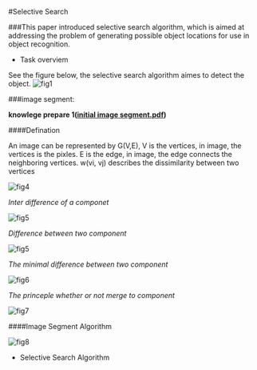#Selective Search

###This paper introduced selective search algorithm, which is aimed at addressing the problem of generating possible object locations for use in object recognition.

- Task overviem

See the figure below, the selective search algorithm aimes to detect the object.
![fig1](https://cloud.githubusercontent.com/assets/7859276/17729056/df52bb22-6494-11e6-9c26-3d5a41af36c2.JPG "task describe")

###image segment:

**knowlege prepare 1([initial image segment.pdf](https://cs.brown.edu/~pff/papers/seg-ijcv.pdf))**

####Defination

An image can be represented by G(V,E), V is the vertices, in image, the vertices is the pixles. E is the edge, in image, the edge connects the neighboring vertices. w(vi, vj) describes the dissimilarity between two vertices

![fig4](https://cloud.githubusercontent.com/assets/7859276/17765937/3257f582-655b-11e6-8b43-7fc8489fa71e.JPG "defination")

*Inter difference of a componet*

![fig5](https://cloud.githubusercontent.com/assets/7859276/17768397/60995cc8-6566-11e6-9e54-eb643fba958c.JPG "inter difference")

*Difference between two component*

![fig5](https://cloud.githubusercontent.com/assets/7859276/17768583/266bd584-6567-11e6-997a-8a77d0def92f.JPG "difference between")

*The minimal difference between two component*

![fig6](https://cloud.githubusercontent.com/assets/7859276/17768647/860f112c-6567-11e6-9bb1-8eeb9c468fc5.JPG "minimal difference")

*The princeple whether or not merge to component*

![fig7](https://cloud.githubusercontent.com/assets/7859276/17768711/d386247c-6567-11e6-9851-71969f1c767f.JPG "princeple")

####Image Segment Algorithm

![fig8](https://cloud.githubusercontent.com/assets/7859276/17768810/64625074-6568-11e6-8657-a80267ff4f19.JPG "algorithm")

- Selective Search Algorithm
